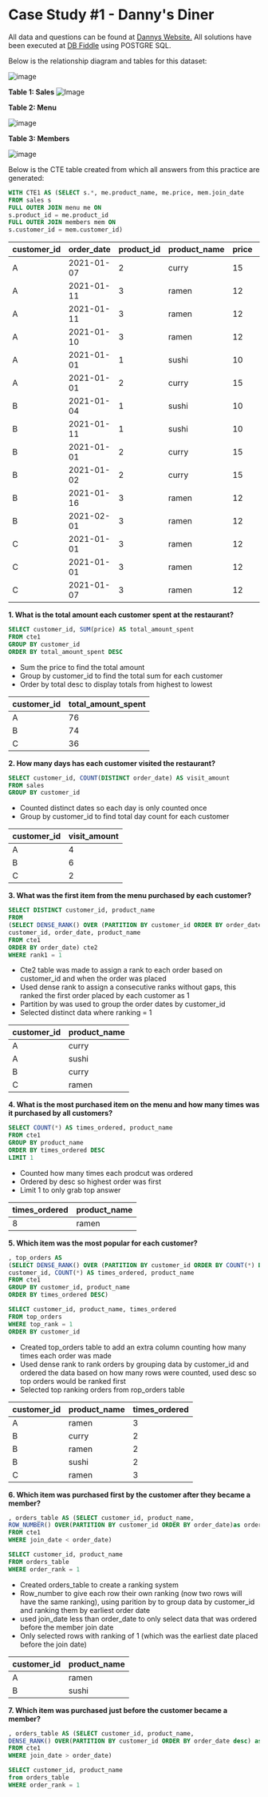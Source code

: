 # Case Study #1 - Danny's Diner

All data and questions can be found at [Dannys Website.](https://8weeksqlchallenge.com/case-study-1/)
All solutions have been executed at [DB Fiddle](https://www.db-fiddle.com/f/2rM8RAnq7h5LLDTzZiRWcd/138) using POSTGRE SQL.

Below is the relationship diagram and tables for this dataset:

![image](https://github.com/user-attachments/assets/7e1b254a-5d54-48d3-9e81-99c4126f1712)


**Table 1: Sales**
![Image](https://github.com/user-attachments/assets/ebf00e62-89d7-408a-92d2-6c37586fc379)


**Table 2: Menu**

![image](https://github.com/user-attachments/assets/68fda723-afd6-4c30-b9e2-f4bc58453d15)


**Table 3: Members**

![image](https://github.com/user-attachments/assets/50ea2cc0-68b1-4e8e-b6aa-d715259932a2)


Below is the CTE table created from which all answers from this practice are generated:

``` SQL
WITH CTE1 AS (SELECT s.*, me.product_name, me.price, mem.join_date
FROM sales s
FULL OUTER JOIN menu me ON 
s.product_id = me.product_id
FULL OUTER JOIN members mem ON 
s.customer_id = mem.customer_id)
```

| customer_id	| order_date	| product_id	| product_name	| price	| join_date
| ---- | ---- | ---- | ---- | ---- | ---- | 
| A |	2021-01-07 | 2 |	curry |	15	| 2021-01-07 |
| A |	2021-01-11 | 3 | ramen	| 12	| 2021-01-07 |
| A |	2021-01-11 | 3 |	ramen |	12	| 2021-01-07 |
| A |	2021-01-10 | 3 | ramen	 | 12	| 2021-01-07 |
| A | 2021-01-01 |	1 | sushi |	10	| 2021-01-07 |
| A | 2021-01-01 |	2 |	curry |	15	| 2021-01-07 |
| B	| 2021-01-04 |	1 |	sushi |	10	| 2021-01-09 |
| B	| 2021-01-11 |	1 |	sushi	| 10	| 2021-01-09 |
| B	| 2021-01-01 |	2	| curry |	15 |	2021-01-09 |
| B	| 2021-01-02 |	2	| curry |	15	| 2021-01-09 |
| B	| 2021-01-16 |	3	| ramen |	12 |	2021-01-09 |
| B	| 2021-02-01 |	3	| ramen |	12	| 2021-01-09 |
| C	| 2021-01-01 |	3	| ramen	| 12	| null |
| C	| 2021-01-01 |	3	| ramen	| 12 |	null |
| C	| 2021-01-07 |	3	| ramen |	12 |	null |



**1. What is the total amount each customer spent at the restaurant?**

``` SQL 
SELECT customer_id, SUM(price) AS total_amount_spent
FROM cte1
GROUP BY customer_id
ORDER BY total_amount_spent DESC
``` 
- Sum the price to find the total amount   
- Group by customer_id to find the total sum for each customer   
- Order by total desc to display totals from highest to lowest    

| customer_id |	total_amount_spent |
| --- | --- |
| A |	76 |
| B |	74 |
| C |	36 |


**2. How many days has each customer visited the restaurant?**

```SQL
SELECT customer_id, COUNT(DISTINCT order_date) AS visit_amount
FROM sales 
GROUP BY customer_id
```

- Counted distinct dates so each day is only counted once
- Group by customer_id to find total day count for each customer

| customer_id |	visit_amount |
| --- | ---|
| A |	4 |
| B |	6 |
| C |	2 |


**3. What was the first item from the menu purchased by each customer?**

```SQL
SELECT DISTINCT customer_id, product_name
FROM
(SELECT DENSE_RANK() OVER (PARTITION BY customer_id ORDER BY order_date) AS rank1,
customer_id, order_date, product_name
FROM cte1
ORDER BY order_date) cte2
WHERE rank1 = 1
```

- Cte2 table was made to assign a rank to each order based on customer_id and when the order was placed
- Used dense rank to assign a consecutive ranks without gaps, this ranked the first order placed by each customer as 1
-  Partition by was used to group the order dates by customer_id
-  Selected distinct data where ranking = 1

| customer_id |	product_name |
| --- | --- |
| A |	curry |
| A |	sushi |
| B |	curry |
| C |	ramen |


**4. What is the most purchased item on the menu and how many times was it purchased by all customers?**

```SQL
SELECT COUNT(*) AS times_ordered, product_name
FROM cte1
GROUP BY product_name 
ORDER BY times_ordered DESC
LIMIT 1
```
- Counted how many times each prodcut was ordered  
- Ordered by desc so highest order was first  
- Limit 1 to only grab top answer  

| times_ordered |	product_name |
| --- | --- |
| 8 |	ramen |



**5. Which item was the most popular for each customer?**

```SQL
, top_orders AS
(SELECT DENSE_RANK() OVER (PARTITION BY customer_id ORDER BY COUNT(*) DESC) AS top_rank,
customer_id, COUNT(*) AS times_ordered, product_name
FROM cte1
GROUP BY customer_id, product_name 
ORDER BY times_ordered DESC)

SELECT customer_id, product_name, times_ordered
FROM top_orders
WHERE top_rank = 1
ORDER BY customer_id
```

- Created top_orders table to add an extra column counting how many times each order was made
- Used dense rank to rank orders by grouping data by customer_id and ordered the data based on how many rows were counted, used desc so top orders would be ranked first
- Selected top ranking orders from rop_orders table

| customer_id |	product_name |	times_ordered |
| --- | --- | ---|
| A |	ramen |	3 |
| B |	curry |	2 |
| B |	ramen |	2 |
| B |	sushi |	2 |
| C |	ramen |	3 |


**6. Which item was purchased first by the customer after they became a member?**

```SQL
, orders_table AS (SELECT customer_id, product_name,
ROW_NUMBER() OVER(PARTITION BY customer_id ORDER BY order_date)as order_rank
FROM cte1
WHERE join_date < order_date)

SELECT customer_id, product_name
FROM orders_table
WHERE order_rank = 1
```

- Created orders_table to create a ranking system
- Row_number to give each row their own ranking (now two rows will have the same ranking), using parition by to group data by customer_id and ranking them by earliest order date
- used join_date less than order_date to only select data that was ordered before the member join date
- Only selected rows with ranking of 1 (which was the earliest date placed before the join date)


| customer_id |	product_name |
| --- | --- |
| A	 | ramen |
| B |	sushi |



**7. Which item was purchased just before the customer became a member?**

```SQL
, orders_table AS (SELECT customer_id, product_name,
DENSE_RANK() OVER(PARTITION BY customer_id ORDER BY order_date desc) as order_rank
FROM cte1
WHERE join_date > order_date)

SELECT customer_id, product_name
from orders_table
WHERE order_rank = 1
```


